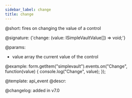```yaml
---
sidebar_label: change
title: change
---          
```


@short: fires on changing the value of a control

@signature: {'change: (value: ISimpleVaultValue[]) => void;'} 

@params:
- value     array     the current value of the control


@example:
form.getItem("simplevault").events.on("Change", function(value) {
    console.log("Change", value);
});


@template: api_event
@descr:

@changelog: added in v7.0
